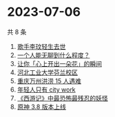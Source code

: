 # 2023-07-06

共 8 条

<!-- BEGIN -->
<!-- 最后更新时间 Thu Jul 06 2023 00:10:25 GMT+0800 (China Standard Time) -->

1. [歌手李玟轻生去世](https://www.zhihu.com/search?q=%E6%AD%8C%E6%89%8B%E6%9D%8E%E7%8E%9F%E8%BD%BB%E7%94%9F%E5%8E%BB%E4%B8%96)
1. [一个人能无聊到什么程度？](https://www.zhihu.com/search?q=%E4%B8%80%E4%B8%AA%E4%BA%BA%E8%83%BD%E6%97%A0%E8%81%8A%E5%88%B0%E4%BB%80%E4%B9%88%E7%A8%8B%E5%BA%A6%EF%BC%9F)
1. [让你「心上开出一朵花」的瞬间](https://www.zhihu.com/search?q=%E8%AE%A9%E4%BD%A0%E3%80%8C%E5%BF%83%E4%B8%8A%E5%BC%80%E5%87%BA%E4%B8%80%E6%9C%B5%E8%8A%B1%E3%80%8D%E7%9A%84%E7%9E%AC%E9%97%B4)
1. [河北工业大学芬兰校区](https://www.zhihu.com/search?q=%E6%B2%B3%E5%8C%97%E5%B7%A5%E4%B8%9A%E5%A4%A7%E5%AD%A6%E8%8A%AC%E5%85%B0%E6%A0%A1%E5%8C%BA)
1. [重庆万州洪涝 15 人遇难](https://www.zhihu.com/search?q=%E9%87%8D%E5%BA%86%E4%B8%87%E5%B7%9E%E6%B4%AA%E6%B6%9D%2015%20%E4%BA%BA%E9%81%87%E9%9A%BE)
1. [年轻人只有 city work](https://www.zhihu.com/search?q=%E5%B9%B4%E8%BD%BB%E4%BA%BA%E5%8F%AA%E6%9C%89%20city%20work)
1. [《西游记》中最恐怖最残忍的妖怪](https://www.zhihu.com/search?q=%E3%80%8A%E8%A5%BF%E6%B8%B8%E8%AE%B0%E3%80%8B%E4%B8%AD%E6%9C%80%E6%81%90%E6%80%96%E6%9C%80%E6%AE%8B%E5%BF%8D%E7%9A%84%E5%A6%96%E6%80%AA)
1. [原神 3.8 版本上线](https://www.zhihu.com/search?q=%E5%8E%9F%E7%A5%9E%203.8%20%E7%89%88%E6%9C%AC%E4%B8%8A%E7%BA%BF)

<!-- END -->
